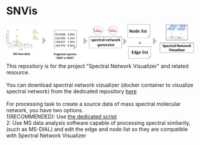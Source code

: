 # SNVis
![vis](visflow.png)
This repository is for the project "Spectral Network Visualizer" and related resource.
<br><br>
You can download spectral network vizualizer (docker container to visualize spectral network) 
from the dedicated repository [here](https://github.com/kanakohirata/spectral-network-visualizer)
<br>
<br>
For processing task to create a source data of mass spectral molecular network, you have two options. <br>
1(RECOMMENDED): Use [the dedicated script](https://github.com/kanakohirata/spectral-network-generator)<br>
2: Use MS data analysis software capable of processing spectral simliarity, (such as MS-DIAL) and edit the edge and node list so they are compatible with Spectral Network Visualizer

